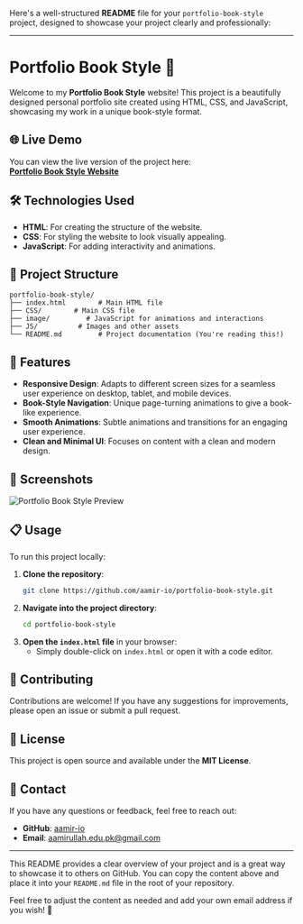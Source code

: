 Here's a well-structured **README** file for your `portfolio-book-style` project, designed to showcase your project clearly and professionally:

---

# Portfolio Book Style 📖

Welcome to my **Portfolio Book Style** website! This project is a beautifully designed personal portfolio site created using HTML, CSS, and JavaScript, showcasing my work in a unique book-style format.

## 🌐 Live Demo
You can view the live version of the project here:  
**[Portfolio Book Style Website](https://aamir-io.github.io/portfolio-book-style/)**

## 🛠️ Technologies Used
- **HTML**: For creating the structure of the website.
- **CSS**: For styling the website to look visually appealing.
- **JavaScript**: For adding interactivity and animations.

## 📂 Project Structure
```
portfolio-book-style/
├── index.html        # Main HTML file
├── CSS/        # Main CSS file
├── image/         # JavaScript for animations and interactions
├── JS/          # Images and other assets
└── README.md         # Project documentation (You're reading this!)
```

## 🚀 Features
- **Responsive Design**: Adapts to different screen sizes for a seamless user experience on desktop, tablet, and mobile devices.
- **Book-Style Navigation**: Unique page-turning animations to give a book-like experience.
- **Smooth Animations**: Subtle animations and transitions for an engaging user experience.
- **Clean and Minimal UI**: Focuses on content with a clean and modern design.

## 📸 Screenshots
![Portfolio Book Style Preview](https://via.placeholder.com/800x400?text=Portfolio+Preview)

## 📋 Usage
To run this project locally:

1. **Clone the repository**:
   ```bash
   git clone https://github.com/aamir-io/portfolio-book-style.git
   ```
2. **Navigate into the project directory**:
   ```bash
   cd portfolio-book-style
   ```
3. **Open the `index.html` file** in your browser:
   - Simply double-click on `index.html` or open it with a code editor.

## 🤝 Contributing
Contributions are welcome! If you have any suggestions for improvements, please open an issue or submit a pull request.

## 📝 License
This project is open source and available under the **MIT License**.

## 📧 Contact
If you have any questions or feedback, feel free to reach out:

- **GitHub**: [aamir-io](https://github.com/aamir-io)
- **Email**: aamirullah.edu.pk@gmail.com

---

This README provides a clear overview of your project and is a great way to showcase it to others on GitHub. You can copy the content above and place it into your `README.md` file in the root of your repository.

Feel free to adjust the content as needed and add your own email address if you wish! 🚀
